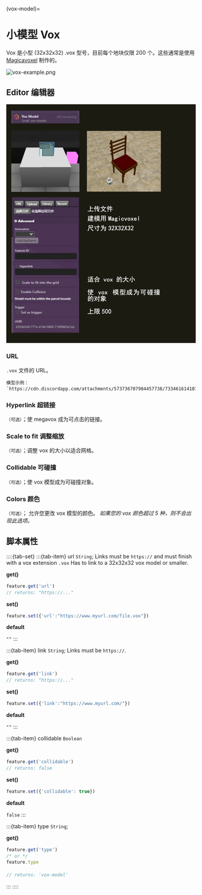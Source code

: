 (vox-model)=
# 小模型 Vox

Vox 是小型 (32x32x32) .vox 型号，目前每个地块仅限 200 个。这些通常是使用 [Magicavoxel](https://ephtracy.github.io/) 制作的。

![vox-example.png](https://wiki.cryptovoxels.com/vox-example.png)

## Editor 编辑器

![vox-model-editor](../../static/img/Features/vox-model-editor.png)

### URL

`.vox` 文件的 URL。

```{note}
模型示例：
`https://cdn.discordapp.com/attachments/573736707984457738/733461614107426836/aliem.vox`
```

### Hyperlink 超链接

`（可选）`；使 megavox 成为可点击的链接。

### Scale to fit 调整缩放

`（可选）`；调整 vox 的大小以适合网格。

### Collidable 可碰撞

`（可选）`；使 vox 模型成为可碰撞对象。

### Colors 颜色

`（可选）`；
允许您更改 vox 模型的颜色。
*如果您的 vox 颜色超过 5 种，则不会出现此选项。*


## 脚本属性

::::{tab-set}
:::{tab-item} url
`String`; Links must be `https://` and must finish with a vox extension `.vox`
Has to link to a 32x32x32 vox model or smaller.

**get()**

```js
feature.get('url')
// returns: "https://..."
```

**set()**

```js
feature.set({'url':"https://www.myurl.com/file.vox"})
```

**default**

`""`
:::

:::{tab-item} link
`String`; Links must be `https://`.

**get()**

```js
feature.get('link')
// returns: "https://..."
```

**set()**

```js
feature.set({'link':"https://www.myurl.com/"})
```

**default**

`""`
:::

:::{tab-item} collidable
`Boolean`

**get()**

```js
feature.get('collidable')
// returns: false
```

**set()**

```js
feature.set({'collidable': true})
```

**default**

`false`
:::

:::{tab-item} type
`String`;

**get()**

```js
feature.get('type')
/* or */
feature.type

// returns: 'vox-model'
```
:::
::::